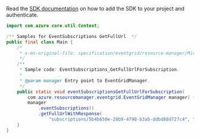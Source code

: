 Read the [SDK documentation](https://github.com/Azure/azure-sdk-for-java/blob/azure-resourcemanager-eventgrid_1.1.0-beta.3/sdk/eventgrid/azure-resourcemanager-eventgrid/README.md) on how to add the SDK to your project and authenticate.

```java
import com.azure.core.util.Context;

/** Samples for EventSubscriptions GetFullUrl. */
public final class Main {
    /*
     * x-ms-original-file: specification/eventgrid/resource-manager/Microsoft.EventGrid/stable/2021-12-01/examples/EventSubscriptions_GetFullUrlForSubscription.json
     */
    /**
     * Sample code: EventSubscriptions_GetFullUrlForSubscription.
     *
     * @param manager Entry point to EventGridManager.
     */
    public static void eventSubscriptionsGetFullUrlForSubscription(
        com.azure.resourcemanager.eventgrid.EventGridManager manager) {
        manager
            .eventSubscriptions()
            .getFullUrlWithResponse(
                "subscriptions/5b4b650e-28b9-4790-b3ab-ddbd88d727c4", "examplesubscription3", Context.NONE);
    }
}
```
